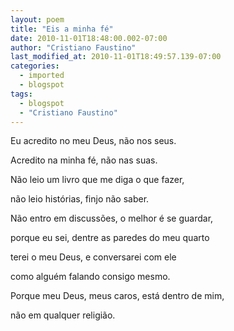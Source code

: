```yaml
---
layout: poem
title: "Eis a minha fé"
date: 2010-11-01T18:48:00.002-07:00
author: "Cristiano Faustino"
last_modified_at: 2010-11-01T18:49:57.139-07:00
categories:
  - imported
  - blogspot
tags:
  - blogspot
  - "Cristiano Faustino"
---
```


Eu acredito no meu Deus, não nos seus.

Acredito na minha fé, não nas suas.

Não leio um livro que me diga o que fazer,

não leio histórias, finjo não saber.

Não entro em discussões, o melhor é se guardar,

porque eu sei, dentre as paredes do meu quarto

terei o meu Deus, e conversarei com ele

como alguém falando consigo mesmo.

Porque meu Deus, meus caros, está dentro de mim,

não em qualquer religião.